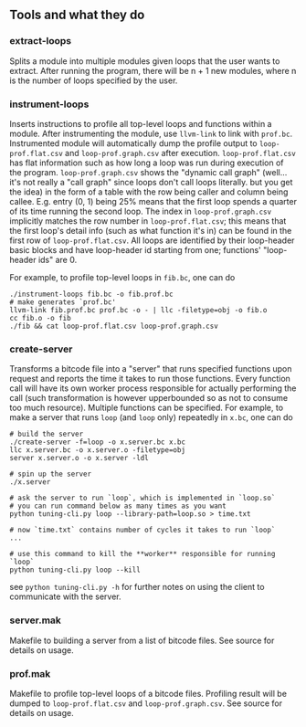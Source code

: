 ## Tools and what they do
### extract-loops
Splits a module into multiple modules given loops that the user wants to extract. After running the program, there will be n + 1 new modules, where n is the number of loops specified by the user.
### instrument-loops
Inserts instructions to profile all top-level loops and functions within a module. After instrumenting the module, use `llvm-link` to link with `prof.bc`. Instrumented module will automatically dump the profile output to `loop-prof.flat.csv` and `loop-prof.graph.csv` after execution. `loop-prof.flat.csv` has flat information such as how long a loop was run during execution of the program. `loop-prof.graph.csv` shows the "dynamic call graph" (well... it's not really a "call graph" since loops don't call loops literally. but you get the idea) in the form of a table with the row being caller and column being callee. E.g. entry (0, 1) being 25% means that the first loop spends a quarter of its time running the second loop. The index in `loop-prof.graph.csv` implicitly matches the row number in `loop-prof.flat.csv`; this means that the first loop's detail info (such as what function it's in) can be found in the first row of `loop-prof.flat.csv`. All loops are identified by their loop-header basic blocks and have loop-header id starting from one; functions' "loop-header ids" are 0.
 
For example, to profile top-level loops in `fib.bc`, one can do
```shell
./instrument-loops fib.bc -o fib.prof.bc
# make generates `prof.bc'
llvm-link fib.prof.bc prof.bc -o - | llc -filetype=obj -o fib.o
cc fib.o -o fib
./fib && cat loop-prof.flat.csv loop-prof.graph.csv
```
### create-server
Transforms a bitcode file into a "server" that runs specified functions upon request and reports the time it takes to run those functions. Every function call will have its own worker process responsible for actually performing the call (such transformation is however upperbounded so as not to consume too much resource). Multiple functions can be specified. For example, to make a server that runs `loop` (and `loop` only) repeatedly in `x.bc`, one can do
```shell
# build the server
./create-server -f=loop -o x.server.bc x.bc
llc x.server.bc -o x.server.o -filetype=obj 
server x.server.o -o x.server -ldl

# spin up the server
./x.server

# ask the server to run `loop`, which is implemented in `loop.so`
# you can run command below as many times as you want
python tuning-cli.py loop --library-path=loop.so > time.txt

# now `time.txt` contains number of cycles it takes to run `loop`
...

# use this command to kill the **worker** responsible for running `loop`
python tuning-cli.py loop --kill
```
see `python tuning-cli.py -h` for further notes on using the client to communicate with the server.
### server.mak
Makefile to building a server from a list of bitcode files. See source for details on usage.
### prof.mak
Makefile to profile top-level loops of a bitcode files. Profiling result will be dumped to `loop-prof.flat.csv` and `loop-prof.graph.csv`. See source for details on usage.
